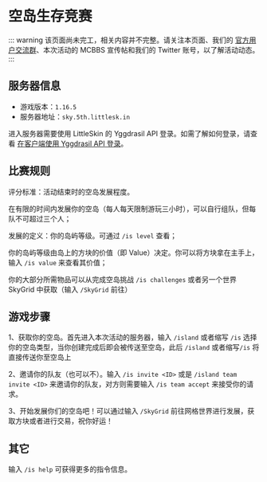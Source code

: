# 空岛生存竞赛

::: warning
该页面尚未完工，相关内容并不完整。请关注本页面、我们的 [官方用户交流群](/user-group.html)、本次活动的 MCBBS 宣传帖和我们的 Twitter 账号，以了解活动动态。
:::

## 服务器信息

- 游戏版本：`1.16.5`
- 服务器地址：`sky.5th.littlesk.in`

进入服务器需要使用 LittleSkin 的 Yggdrasil API 登录。如需了解如何登录，请查看 [在客户端使用 Yggdrasil API 登录](/advanced/yggdrasil.html#%E5%9C%A8%E5%AE%A2%E6%88%B7%E7%AB%AF%E4%BD%BF%E7%94%A8)。

## 比赛规则

评分标准：活动结束时的空岛发展程度。

在有限的时间内发展你的空岛（每人每天限制游玩三小时），可以自行组队，但每队不可超过三个人；

发展的定义：你的岛屿等级。可通过 `/is level` 查看；

你的岛屿等级由岛上的方块的价值（即 Value）决定。你可以将方块拿在主手上，输入 `/is value` 来查看其价值；

你的大部分所需物品可以从完成空岛挑战 `/is challenges` 或者另一个世界 SkyGrid 中获取（输入 `/SkyGrid` 前往）

## 游戏步骤

1、获取你的空岛。首先进入本次活动的服务器，输入 `/island` 或者缩写 `/is` 选择你的空岛类型，当你创建完成后即会被传送至空岛，此后 `/island` 或者缩写`/is` 将直接传送你至空岛上

2、邀请你的队友（也可以不）。输入 `/is invite <ID>` 或是 `/island team invite <ID>` 来邀请你的队友，对方则需要输入 `/is team accept` 来接受你的请求。

3、开始发展你们的空岛吧！可以通过输入 `/SkyGrid` 前往网格世界进行发展，获取方块或者进行交易，祝你好运！

## 其它

输入 `/is help` 可获得更多的指令信息。